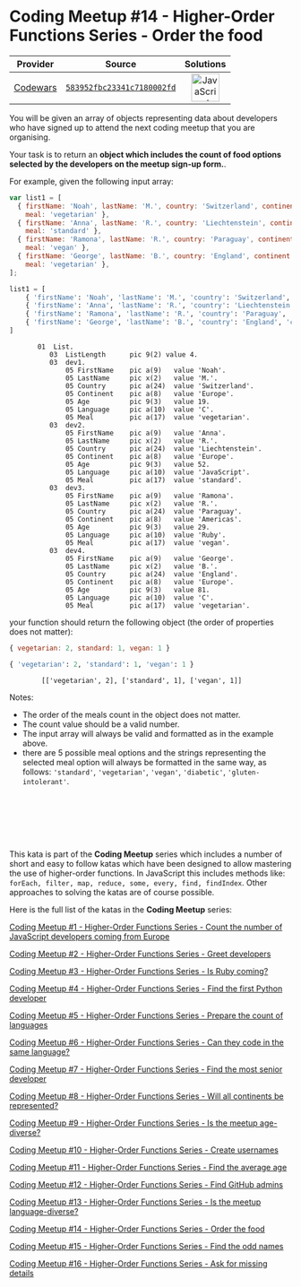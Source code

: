 [_metadata_:generated]: - "true"

# Coding Meetup #14 - Higher-Order Functions Series - Order the food

<!-- INFO TABLE BEGIN -->

| Provider                                        | Source                                                                               | Solutions                                                                                                                                                    |
| :---------------------------------------------: | :----------------------------------------------------------------------------------: | :----------------------------------------------------------------------------------------------------------------------------------------------------------: |
| [Codewars](../../../docs/providers/Codewars.md) | [`583952fbc23341c7180002fd`](https://www.codewars.com/kata/583952fbc23341c7180002fd) | [<img src="https://res.cloudinary.com/rascaltwo/image/upload/v1631924076/javascript_ehszr7.svg" alt="JavaScript" title="JavaScript" width="50" />](solve.js) |

<!-- INFO TABLE END -->

You will be given an array of objects representing data about developers who have signed up to attend the next coding meetup that you are organising.

Your task is to return an **object which includes the count of food options selected by the developers on the meetup sign-up form.**.

For example, given the following input array:

```javascript
var list1 = [
  { firstName: 'Noah', lastName: 'M.', country: 'Switzerland', continent: 'Europe', age: 19, language: 'C', 
    meal: 'vegetarian' },
  { firstName: 'Anna', lastName: 'R.', country: 'Liechtenstein', continent: 'Europe', age: 52, language: 'JavaScript', 
    meal: 'standard' },
  { firstName: 'Ramona', lastName: 'R.', country: 'Paraguay', continent: 'Americas', age: 29, language: 'Ruby', 
    meal: 'vegan' },
  { firstName: 'George', lastName: 'B.', country: 'England', continent: 'Europe', age: 81, language: 'C', 
    meal: 'vegetarian' },
];
```

```python
list1 = [
    { 'firstName': 'Noah', 'lastName': 'M.', 'country': 'Switzerland', 'continent': 'Europe', 'age': 19, 'language': 'C', 'meal': 'vegetarian' },
    { 'firstName': 'Anna', 'lastName': 'R.', 'country': 'Liechtenstein', 'continent': 'Europe', 'age': 52, 'language': 'JavaScript', 'meal': 'standard' },
    { 'firstName': 'Ramona', 'lastName': 'R.', 'country': 'Paraguay', 'continent': 'Americas', 'age': 29, 'language': 'Ruby', 'meal': 'vegan' },
    { 'firstName': 'George', 'lastName': 'B.', 'country': 'England', 'continent': 'Europe', 'age': 81, 'language': 'C', 'meal': 'vegetarian' },
]
```
```cobol
       01  List.
          03  ListLength      pic 9(2) value 4.
          03  dev1.
              05 FirstName    pic a(9)   value 'Noah'.
              05 LastName     pic x(2)   value 'M.'.
              05 Country      pic a(24)  value 'Switzerland'.
              05 Continent    pic a(8)   value 'Europe'.
              05 Age          pic 9(3)   value 19.
              05 Language     pic a(10)  value 'C'.
              05 Meal         pic a(17)  value 'vegetarian'.
          03  dev2.
              05 FirstName    pic a(9)   value 'Anna'.
              05 LastName     pic x(2)   value 'R.'.
              05 Country      pic a(24)  value 'Liechtenstein'.
              05 Continent    pic a(8)   value 'Europe'.
              05 Age          pic 9(3)   value 52.
              05 Language     pic a(10)  value 'JavaScript'.
              05 Meal         pic a(17)  value 'standard'.
          03  dev3.
              05 FirstName    pic a(9)   value 'Ramona'.
              05 LastName     pic x(2)   value 'R.'.
              05 Country      pic a(24)  value 'Paraguay'.
              05 Continent    pic a(8)   value 'Americas'.
              05 Age          pic 9(3)   value 29.
              05 Language     pic a(10)  value 'Ruby'.
              05 Meal         pic a(17)  value 'vegan'.
          03  dev4.
              05 FirstName    pic a(9)   value 'George'.
              05 LastName     pic x(2)   value 'B.'.
              05 Country      pic a(24)  value 'England'.
              05 Continent    pic a(8)   value 'Europe'.
              05 Age          pic 9(3)   value 81.
              05 Language     pic a(10)  value 'C'.
              05 Meal         pic a(17)  value 'vegetarian'.
```

your function should return the following object (the order of properties does not matter):

```javascript
{ vegetarian: 2, standard: 1, vegan: 1 }
```

```python
{ 'vegetarian': 2, 'standard': 1, 'vegan': 1 }
```

```cobol
        [['vegetarian', 2], ['standard', 1], ['vegan', 1]]      
```

Notes:

 - The order of the meals count in the object does not matter. 
 - The count value should be a valid number.
 - The input array will always be valid and formatted as in the example above.
 - there are 5 possible meal options and the strings representing the selected meal option will always be formatted in the same way, as follows: `'standard'`,  `'vegetarian'`, `'vegan'`, `'diabetic'`, `'gluten-intolerant'`.
<br>
<br>
<br>
<br>
<br>

This kata is part of the **Coding Meetup** series which includes a number of short and easy to follow katas which have been designed to allow mastering the use of higher-order functions. In JavaScript this includes methods like: `forEach, filter, map, reduce, some, every, find, findIndex`. Other approaches to solving the katas are of course possible.

Here is the full list of the katas in the **Coding Meetup** series:

<a href="http://www.codewars.com/kata/coding-meetup-number-1-higher-order-functions-series-count-the-number-of-javascript-developers-coming-from-europe">Coding Meetup #1 - Higher-Order Functions Series - Count the number of JavaScript developers coming from Europe</a>

<a href="https://www.codewars.com/kata/coding-meetup-number-2-higher-order-functions-series-greet-developers">Coding Meetup #2 - Higher-Order Functions Series - Greet developers</a>

<a href="https://www.codewars.com/kata/coding-meetup-number-3-higher-order-functions-series-is-ruby-coming">Coding Meetup #3 - Higher-Order Functions Series - Is Ruby coming?</a>

<a href="https://www.codewars.com/kata/coding-meetup-number-4-higher-order-functions-series-find-the-first-python-developer">Coding Meetup #4 - Higher-Order Functions Series - Find the first Python developer</a>

<a href="https://www.codewars.com/kata/coding-meetup-number-5-higher-order-functions-series-prepare-the-count-of-languages">Coding Meetup #5 - Higher-Order Functions Series - Prepare the count of languages</a>

<a href="https://www.codewars.com/kata/coding-meetup-number-6-higher-order-functions-series-can-they-code-in-the-same-language">Coding Meetup #6 - Higher-Order Functions Series - Can they code in the same language?</a>

<a href="http://www.codewars.com/kata/coding-meetup-number-7-higher-order-functions-series-find-the-most-senior-developer">Coding Meetup #7 - Higher-Order Functions Series - Find the most senior developer</a>

<a href="https://www.codewars.com/kata/coding-meetup-number-8-higher-order-functions-series-will-all-continents-be-represented">Coding Meetup #8 - Higher-Order Functions Series - Will all continents be represented?</a>

<a href="https://www.codewars.com/kata/coding-meetup-number-9-higher-order-functions-series-is-the-meetup-age-diverse">Coding Meetup #9 - Higher-Order Functions Series - Is the meetup age-diverse?</a>

<a href="https://www.codewars.com/kata/coding-meetup-number-10-higher-order-functions-series-create-usernames">Coding Meetup #10 - Higher-Order Functions Series - Create usernames</a>

<a href="https://www.codewars.com/kata/coding-meetup-number-11-higher-order-functions-series-find-the-average-age">Coding Meetup #11 - Higher-Order Functions Series - Find the average age</a>

<a href="https://www.codewars.com/kata/coding-meetup-number-12-higher-order-functions-series-find-github-admins">Coding Meetup #12 - Higher-Order Functions Series - Find GitHub admins</a>

<a href="https://www.codewars.com/kata/coding-meetup-number-13-higher-order-functions-series-is-the-meetup-language-diverse">Coding Meetup #13 - Higher-Order Functions Series - Is the meetup language-diverse?</a>

<a href="https://www.codewars.com/kata/coding-meetup-number-14-higher-order-functions-series-order-the-food">Coding Meetup #14 - Higher-Order Functions Series - Order the food</a>

<a href="https://www.codewars.com/kata/coding-meetup-number-15-higher-order-functions-series-find-the-odd-names">Coding Meetup #15 - Higher-Order Functions Series - Find the odd names</a>

<a href="https://www.codewars.com/kata/coding-meetup-number-16-higher-order-functions-series-ask-for-missing-details">Coding Meetup #16 - Higher-Order Functions Series - Ask for missing details</a>
